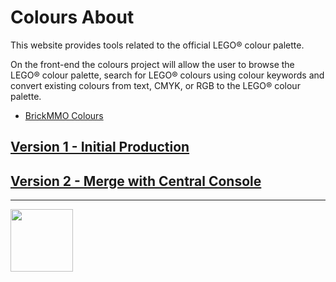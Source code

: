 # Colours About

<style>@import url("//readme.codeadam.ca/readme.css");</style>

This website provides tools related to the official LEGO® colour palette.

On the front-end the colours project will allow the user to browse the LEGO® colour palette, search for LEGO® colours using colour keywords and convert existing colours from text, CMYK, or RGB to the LEGO® colour palette.

- [BrickMMO Colours](https://colours.brickmmo.com)

## [Version 1 - Initial Production](v1)

## [Version 2 - Merge with Central Console](v2)

---

<a href="https://brickmmo.com">
<img src="https://brickmmo.com/images/brickmmo-logo-horizontal.jpg" width="100">
</a>
